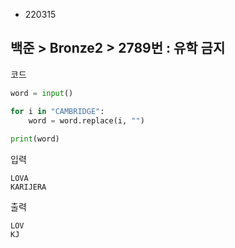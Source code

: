 - 220315
##  백준 > Bronze2 > 2789번 : 유학 금지

코드
```python
word = input()

for i in "CAMBRIDGE":
    word = word.replace(i, "")
    
print(word)
```

입력
```
LOVA
KARIJERA
```

출력
```
LOV
KJ
```